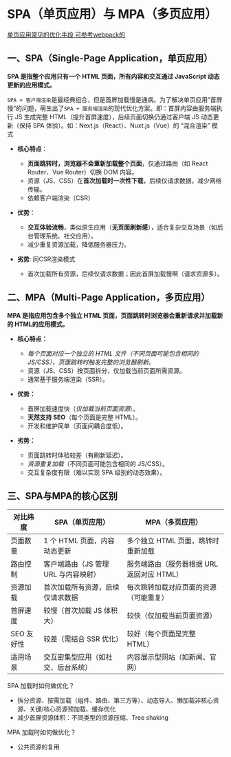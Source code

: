 # SPA（单页应用）与 MPA（多页应用）
[单页应用常见的优化手段  可参考webpack的](./Webpack/1.3__基于webpack做性能优化.md)

## 一、SPA（Single-Page Application，单页应用）
**SPA 是指整个应用只有一个 HTML 页面，所有内容和交互通过 JavaScript 动态更新的应用模式。**

`SPA + 客户端渲染`是最经典组合，但是首屏加载慢是通病。为了解决单页应用“首屏慢”的问题，萌生出了`SPA + 服务端渲染`的现代优化方案。即：首屏内容由服务端执行 JS 生成完整 HTML（提升首屏速度），后续页面切换仍通过客户端 JS 动态更新（保持 SPA 体验）。如：Next.js（React）、Nuxt.js（Vue）的 “混合渲染” 模式

* **核心特点**：
    * **页面跳转时，浏览器不会重新加载整个页面**，仅通过路由（如 React Router、Vue Router）切换 DOM 内容。
    * 资源（JS、CSS）在**首次加载时一次性下载**，后续仅请求数据，减少网络传输。
    * 依赖客户端渲染（CSR）

* **优势**：
    * **交互体验流畅**，类似原生应用（**无页面刷新感**），适合复杂交互场景（如后台管理系统、社交应用）。
    * 减少重复资源加载，降低服务器压力。
* **劣势**: 同CSR渲染模式
    * 首次加载所有资源，后续仅请求数据；因此首屏加载慢啊（请求资源多）。

## 二、MPA（Multi-Page Application，多页应用）
**MPA 是指应用包含多个独立 HTML 页面，页面跳转时浏览器会重新请求并加载新的 HTML的应用模式。**

* **核心特点：**
    * *每个页面对应一个独立的 HTML 文件（不同页面可能包含相同的 JS/CSS）*，*页面跳转时触发完整的浏览器刷新*。
    * 资源（JS、CSS）按页面拆分，仅加载当前页面所需资源。
    * 通常基于服务端渲染（SSR）。

* **优势：**
    * 首屏加载速度快（*仅加载当前页面资源*）。
    * **天然支持 SEO**（每个页面是完整 HTML）。
    * 开发和维护简单（页面间耦合度低）。
* **劣势：**
    * 页面跳转时体验较差（有刷新延迟）。
    * *资源重复加载*（不同页面可能包含相同的 JS/CSS）。
    * 交互复杂度有限（难以实现 SPA 级别的动态效果）。


## 三、SPA与MPA的核心区别
|  对比纬度   |   SPA（单页应用）  |  MPA（多页应用）  |
|  ----  | ----  |----  |
| 页面数量 | 1 个 HTML 页面，内容动态更新| 多个独立 HTML 页面，跳转时重新加载
| 路由控制	|客户端路由（JS 管理 URL 与内容映射）|	服务端路由（服务器根据 URL 返回对应 HTML）
| 资源加载	|首次加载所有资源，后续仅请求数据|	每次跳转加载对应页面的资源（可能重复）
| 首屏速度	|较慢（首次加载 JS 体积大）	|较快（仅加载当前页面资源）
| SEO 友好性	| 较差（需结合 SSR 优化）|	较好（每个页面是完整 HTML）
| 适用场景	|交互密集型应用（如社交、后台系统）	|内容展示型网站（如新闻、官网）


SPA 加载时如何做优化？
- 拆分资源、按需加载（组件、路由、第三方等）、动态导入、懒加载非核心资源、关键/核心资源预加载、缓存优化
- 减少首屏资源体积：不同类型的资源压缩、Tree shaking

MPA 加载时如何做优化？
- 公共资源的复用